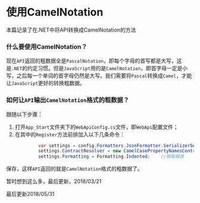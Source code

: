 # 使用CamelNotation
本篇记录了在.NET中将API转换成CamelNotation的方法

### 什么要使用CamelNotation？
现在`API`返回的粗数据全是`PascalNotation`，即每个字母的首写都是大写，这是`.NET`的约定习惯。但是`JavaScript`用的是`CamelNotation`，即首字母一定是小写，之后每一个单词的首字母仍然是大写。我们需要将`Pascal`转换成`Camel`，才能让`JavaScript`更好的转换粗数据。

### 如何让`API`输出`CamelNotation`格式的粗数据？
跟随以下步骤：

1. 打开`App_Start`文件夹下的`WebApiConfig.cs`文件，即`WebApi`配置文件；
2. 在其中的`Register`方法前排加入以下几条命令：
```c#
            var settings = config.Formatters.JsonFormatter.SerializerSettings;    //取得进行序列化设置的对象
            settings.ContractResolver = new CamelCasePropertyNamesContractResolver();   //将ContractResolver设置为Camel解析器
            settings.Formatting = Formatting.Indented;    //排版缩进
```
保存，这样`API`返回的就是`CamelNotation`格式的粗数据了。

暂时想到这么多，最后更新，2018/03/21

最后更新2018/05/31
